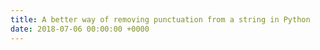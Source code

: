 ```yaml
---
title: A better way of removing punctuation from a string in Python
date: 2018-07-06 00:00:00 +0000
---
```

